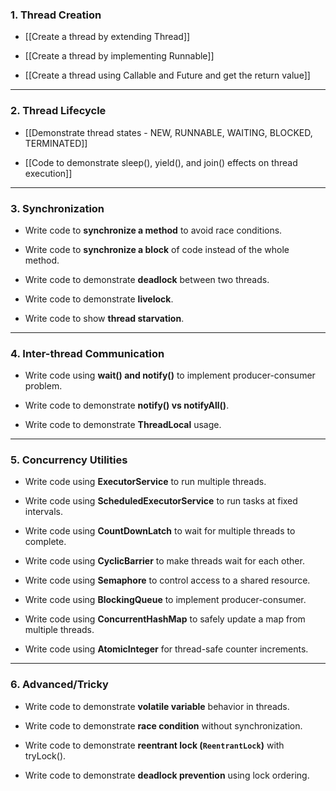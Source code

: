 ### **1. Thread Creation**

- [[Create a thread by extending Thread]]
    
- [[Create a thread by implementing Runnable]]
    
- [[Create a thread using Callable and Future and get the return value]]
    

---

### **2. Thread Lifecycle**

- [[Demonstrate thread states - NEW, RUNNABLE, WAITING, BLOCKED, TERMINATED]]
    
- [[Code to demonstrate sleep(), yield(), and join() effects on thread execution]]
    

---

### **3. Synchronization**

- Write code to **synchronize a method** to avoid race conditions.
    
- Write code to **synchronize a block** of code instead of the whole method.
    
- Write code to demonstrate **deadlock** between two threads.
    
- Write code to demonstrate **livelock**.
    
- Write code to show **thread starvation**.
    

---

### **4. Inter-thread Communication**

- Write code using **wait() and notify()** to implement producer-consumer problem.
    
- Write code to demonstrate **notify() vs notifyAll()**.
    
- Write code to demonstrate **ThreadLocal** usage.
    

---

### **5. Concurrency Utilities**

- Write code using **ExecutorService** to run multiple threads.
    
- Write code using **ScheduledExecutorService** to run tasks at fixed intervals.
    
- Write code using **CountDownLatch** to wait for multiple threads to complete.
    
- Write code using **CyclicBarrier** to make threads wait for each other.
    
- Write code using **Semaphore** to control access to a shared resource.
    
- Write code using **BlockingQueue** to implement producer-consumer.
    
- Write code using **ConcurrentHashMap** to safely update a map from multiple threads.
    
- Write code using **AtomicInteger** for thread-safe counter increments.
    

---

### **6. Advanced/Tricky**

- Write code to demonstrate **volatile variable** behavior in threads.
    
- Write code to demonstrate **race condition** without synchronization.
    
- Write code to demonstrate **reentrant lock (`ReentrantLock`)** with tryLock().
    
- Write code to demonstrate **deadlock prevention** using lock ordering.
    